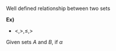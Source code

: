 Well defined relationship between two sets

**Ex)**
- $<, >, \leq, >$

Given sets $A$ and $B$, if $\alpha$ 